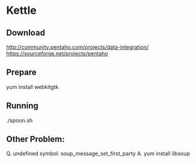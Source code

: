 # Kettle

## Download
http://community.pentaho.com/projects/data-integration/
https://sourceforge.net/projects/pentaho

## Prepare
yum install webkitgtk

## Running
./spoon.sh

## Other Problem:
Q. undefined symbol: soup_message_set_first_party
A. yum install libsoup
